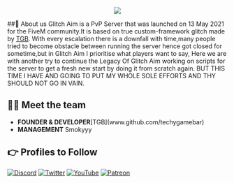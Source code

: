 
<p align="center">
  <img src="https://media.discordapp.net/attachments/840436193559707648/1223163225135386674/standard.gif?ex=6618da86&is=66066586&hm=1e92ae29440e9197abb9969bde894af48f9d991c9762d2e9259ac3ab1d8fd3ac&=&width=1440&height=83">
</p>

##👋 About us
Glitch Aim is a PvP Server that was launched on 13 May 2021 for the FiveM community.It is based on true custom-framework glitch made by [TGB](www.github.com/techygamebar).
With every escalation there is a downfall with time,many people tried to become obstacle between running the server hence got closed for sometime,but in Glitch Aim I prioritise what players want to say, Here we are with another try to continue the Legacy Of Glitch Aim 
working on scripts for the server to get a fresh new start by doing it from scratch again. BUT THIS TIME I HAVE AND GOING TO PUT MY WHOLE SOLE EFFORTS AND THY SHOULD NOT GO IN VAIN.

## 👨‍💻 Meet the team
<p align="center">
  <ul>
    <li><b>FOUNDER & DEVELOPER</b>[TGB](www.github.com/techygamebar)</li>
   <li><b>MANAGEMENT</b> Smokyyy</li>
  </ul>
</p>

## 👉 Profiles to Follow

[![Discord](https://img.shields.io/badge/Discord-%237289DA.svg?style=for-the-badge&logo=discord&logoColor=white)](https://discord.gg/glitchaim)
[![Twitter](https://img.shields.io/badge/Twitter-%231DA1F2.svg?style=for-the-badge&logo=Twitter&logoColor=white)](https://twitter.com/glitchaim)
[![YouTube](https://img.shields.io/badge/YouTube-%23FF0000.svg?style=for-the-badge&logo=YouTube&logoColor=white)](https://www.youtube.com/@GlitchAimIndia)
[![Patreon](https://img.shields.io/badge/Patreon-F96854?style=for-the-badge&logo=patreon&logoColor=white)](https://patreon.com/techygamebar)
